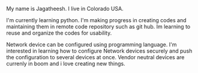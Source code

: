My name is Jagatheesh. I live in Colorado USA.

I'm currently learning python.
I'm making progress in creating codes and maintaining them in remote code repository such as git hub. Im learning to reuse and organize the codes for usability.

Network device can be configured using programming language. 
I'm interested in learning how to configure Network devices securely and push the configuration to several devices at once.
Vendor neutral devices are currenly in boom and i love creating new things.

